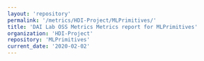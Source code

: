 ```yaml
---
layout: 'repository'
permalink: '/metrics/HDI-Project/MLPrimitives/'
title: 'DAI Lab OSS Metrics Metrics report for MLPrimitives'
organization: 'HDI-Project'
repository: 'MLPrimitives'
current_date: '2020-02-02'
---
```

